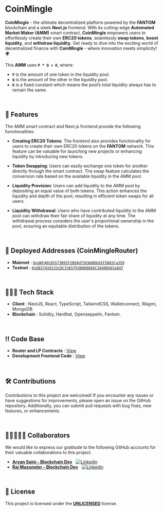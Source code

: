 # **CoinMingle**

**CoinMingle** - the ultimate decentralized platform powered by the **FANTOM** blockchain and a sleek **Next.js** frontend. With its cutting-edge **Automated Market Maker (AMM)** smart contract, **CoinMingle** empowers users to effortlessly create their own **ERC20 tokens**, seamlessly **swap tokens**, **boost liquidity**, and **withdraw liquidity**. Get ready to dive into the exciting world of decentralized finance with **CoinMingle** - where innovation meets simplicity! 🌍

This **AMM** uses **`P * Q = K`**, where:

- **`P`** is the amount of one token in the liquidity pool.
- **`Q`** is the amount of the other in the liquidity pool.
- **`K`** is a fixed constant which means the pool’s total liquidity always has to remain the same.

</br>

## **🎯 Features**

The AMM smart contract and Next.js frontend provide the following functionalities:

- **Creating ERC20 Tokens**: The frontend also provides functionality for users to create their own ERC20 tokens on the **FANTOM** network. This feature can be valuable for launching new projects or enhancing liquidity by introducing new tokens.

- **Token Swapping**: Users can easily exchange one token for another directly through the smart contract. The swap feature calculates the conversion rate based on the available liquidity in the AMM pool.

- **Liquidity Provision**: Users can add liquidity to the AMM pool by depositing an equal value of both tokens. This action enhances the liquidity and depth of the pool, resulting in efficient token swaps for all users.

- **Liquidity Withdrawal**: Users who have contributed liquidity to the AMM pool can withdraw their fair share of liquidity at any time. The withdrawal process considers the user's proportional ownership in the pool, ensuring an equitable distribution of the tokens.

</br>

## **🏹 Deployed Addresses (CoinMingleRouter)**

- **Mainnet** : [`0xdAF48C05573B92F2B50d75E9A0Db91F5B83Ca359`](https://ftmscan.com/address/0xdaf48c05573b92f2b50d75e9a0db91f5b83ca359)
- **Testnet** : [`0x6B37410133cDC3365fFd80008b6C1040Db83a04f`](https://testnet.ftmscan.com/address/0x6B37410133cDC3365fFd80008b6C1040Db83a04f)

</br>

## **👨🏻‍💻 Tech Stack**

- **Client** : NextJS, React, TypeScript, TailwindCSS, Walletconnect, Wagmi, MongoDB.
- **Blockchain** : Solidity, Hardhat, Openzeppelin, Fantom.

</br>

## **‼️ Code Base**

- **Router and LP Contracts** : [View](https://github.com/007aryansaini/CoinMingle/tree/blockchain)
- **Development Frontend Code** : [View](https://github.com/007aryansaini/CoinMingle/tree/frontend)

</br>

## **🛠️ Contributions**

Contributions to this project are welcomed! If you encounter any issues or have suggestions for improvements, please open an issue on the GitHub repository. Additionally, you can submit pull requests with bug fixes, new features, or enhancements.

</br>

## **👩🏼‍🤝‍👨🏻 Collaborators**

We would like to express our gratitude to the following GitHub accounts for their valuable collaborations to this project.

- [**Aryan Saini - Blockchain Dev**](https://github.com/007aryansaini)
  &nbsp;
  [![Linkedin](https://i.stack.imgur.com/gVE0j.png)](https://www.linkedin.com/in/aryansaini0007/)
- [**Raj Mazumder - Blockchain Dev**](https://github.com/RajMazumder18110)
  &nbsp;
  [![Linkedin](https://i.stack.imgur.com/gVE0j.png)](https://www.linkedin.com/in/rajmazumder/)

</br>

## **🔖 License**

This project is licensed under the [**UNLICENSED**](/LICENSE) license.

